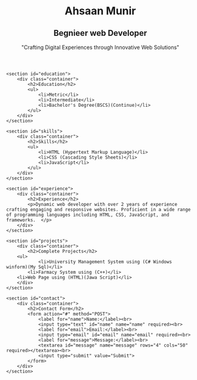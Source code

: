 <!DOCTYPE html>
<html lang="en">
<head>
    <title>Personal Portfolio</title>
    <link rel="stylesheet" href="styles.css">
</head>
<body>
    <header>
        <div class="container">
            <h1>Ahsaan Munir</h1>
            <h2>Begnieer web Developer</h2>
            <p>"Crafting Digital Experiences through Innovative Web Solutions"</p>
        </div>
    </header>

    <section id="education">
        <div class="container">
            <h2>Education</h2>
            <ul>
                <li>Metric</li>
                <li>Intermediate</li>
                <li>Bachelor's Degree(BSCS)(Continue)</li>
            </ul>
        </div>
    </section>

    <section id="skills">
        <div class="container">
            <h2>Skills</h2>
            <ul>
                <li>HTML (Hypertext Markup Language)</li>
                <li>CSS (Cascading Style Sheets)</li>
                <li>JavaScript</li>
            </ul>
        </div>
    </section>

    <section id="experience">
        <div class="container">
            <h2>Experience</h2>
            <p>Dynamic web developer with over 2 years of experience crafting engaging and responsive websites. Proficient in a wide range of programming languages including HTML, CSS, JavaScript, and frameworks.  </p>
        </div>
    </section>

    <section id="projects">
        <div class="container">
            <h2>Complete Projects</h2>
	    <ul>
            	<li>University Management System using (C# Windows winform)(My Sql)</li>
	    	<li>Farmacy System using (C++)</li>
		<li>Web Page using (HTML)(Jawa Script)</li>
        </div>
    </section>

    <section id="contact">
        <div class="container">
            <h2>Contact Form</h2>
            <form action="#" method="POST">
                <label for="name">Name:</label><br>
                <input type="text" id="name" name="name" required><br>
                <label for="email">Email:</label><br>
                <input type="email" id="email" name="email" required><br>
                <label for="message">Message:</label><br>
                <textarea id="message" name="message" rows="4" cols="50" required></textarea><br>
                <input type="submit" value="Submit">
            </form>
        </div>
    </section>
</body>
</html>
